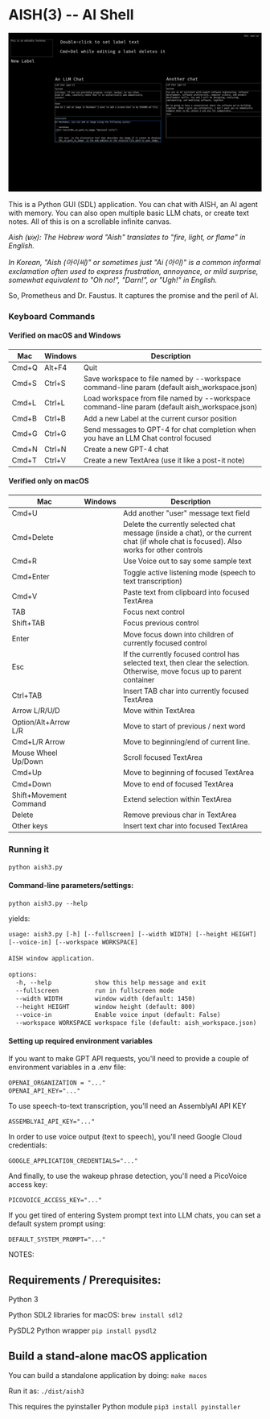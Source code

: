 AISH(3) -- AI Shell 
==

![Screenshot showing a black screen with blue-bordered text areas, white labels, and LLM chat controls](./res/img/aish3-screenshot.png)

This is a Python GUI (SDL) application. You can chat with AISH, an AI agent with memory.
You can also open multiple basic LLM chats, or create text notes. All of this is on a
scrollable infinite canvas.

_Aish (אֵשׁ): The Hebrew word "Aish" translates to "fire, light, or flame" in English._

_In Korean, "Aish (아이씨)" or sometimes just "Ai (아이)" is a common informal exclamation often used to express frustration, annoyance, or mild surprise, somewhat equivalent to "Oh no!", "Darn!", or "Ugh!" in English._

So, Prometheus and Dr. Faustus. It captures the promise and the peril of AI.

### Keyboard Commands

#### Verified on macOS and Windows
|Mac|Windows|Description|
|-------|-----|-----------|
|Cmd+Q|Alt+F4|Quit|
|Cmd+S|Ctrl+S|Save workspace to file named by --workspace command-line param (default aish_workspace.json)|
|Cmd+L|Ctrl+L|Load workspace from file named by --workspace command-line param (default aish_workspace.json)
|Cmd+B|Ctrl+B|Add a new Label at the current cursor position|
|Cmd+G|Ctrl+G|Send messages to GPT-4 for chat completion when you have an LLM Chat control focused|
|Cmd+N|Ctrl+N|Create a new GPT-4 chat|
|Cmd+T|Ctrl+V|Create a new TextArea (use it like a post-it note)|

#### Verified only on macOS
|Mac|Windows|Description|
|-------|-----|-----------|
|Cmd+U| |Add another "user" message text field|
|Cmd+Delete| |Delete the currently selected chat message (inside a chat), or the current chat (if whole chat is focused). Also works for other controls|
|Cmd+R| |Use Voice out to say some sample text|
|Cmd+Enter| |Toggle active listening mode (speech to text transcription)|
|Cmd+V| |Paste text from clipboard into focused TextArea|
|TAB| |Focus next control|
|Shift+TAB| |Focus previous control|
|Enter| |Move focus down into children of currently focused control|
|Esc| |If the currently focused control has selected text, then clear the selection. Otherwise, move focus up to parent container|
|Ctrl+TAB| |Insert TAB char into currently focused TextArea|
|Arrow L/R/U/D| |Move within TextArea|
|Option/Alt+Arrow L/R| |Move to start of previous / next word|
|Cmd+L/R Arrow| |Move to beginning/end of current line.|
|Mouse Wheel Up/Down| |Scroll focused TextArea|
|Cmd+Up| |Move to beginning of focused TextArea|
|Cmd+Down| |Move to end of focused TextArea|
|Shift+Movement Command| |Extend selection within TextArea|
|Delete| |Remove previous char in TextArea|
|Other keys| |Insert text char into focused TextArea|

### Running it

`python aish3.py`

#### Command-line parameters/settings:

`python aish3.py --help`

yields:

    usage: aish3.py [-h] [--fullscreen] [--width WIDTH] [--height HEIGHT] [--voice-in] [--workspace WORKSPACE]
    
    AISH window application.
    
    options:
      -h, --help            show this help message and exit
      --fullscreen          run in fullscreen mode
      --width WIDTH         window width (default: 1450)
      --height HEIGHT       window height (default: 800)
      --voice-in            Enable voice input (default: False)
      --workspace WORKSPACE workspace file (default: aish_workspace.json)

#### Setting up required environment variables

If you want to make GPT API requests, you'll need to provide a couple of environment variables in a .env file:

    OPENAI_ORGANIZATION = "..."
    OPENAI_API_KEY="..."

To use speech-to-text transcription, you'll need an AssemblyAI API KEY

    ASSEMBLYAI_API_KEY="..."

In order to use voice output (text to speech), you'll need Google Cloud credentials:

    GOOGLE_APPLICATION_CREDENTIALS="..."

And finally, to use the wakeup phrase detection, you'll need a PicoVoice access key:

    PICOVOICE_ACCESS_KEY="..."

If you get tired of entering System prompt text into LLM chats, you can set
a default system prompt using:

    DEFAULT_SYSTEM_PROMPT="..."

NOTES:

Requirements / Prerequisites:
--

Python 3

Python SDL2 libraries for macOS: 
`brew install sdl2`

PySDL2 Python wrapper
`pip install pysdl2`

Build a stand-alone macOS application
--
You can build a standalone application by doing:
`make macos`

Run it as:
`./dist/aish3`

This requires the pyinstaller Python module
`pip3 install pyinstaller`
